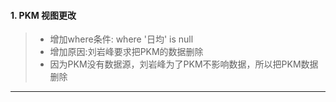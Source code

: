 #### 1. PKM 视图更改

> * 增加where条件: where '日均' is null
> * 增加原因:刘岩峰要求把PKM的数据删除
> * 因为PKM没有数据源，刘岩峰为了PKM不影响数据，所以把PKM数据删除
----